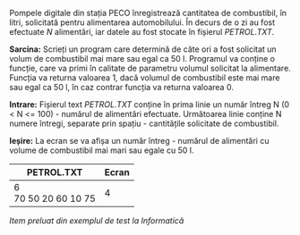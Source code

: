 Pompele digitale din stația PECO înregistrează cantitatea de combustibil, în litri, solicitată pentru alimentarea automobilului. În decurs de o zi au fost efectuate *N* alimentări, iar datele au fost stocate în fișierul *PETROL.TXT*.

**Sarcina:** Scrieți un program care determină de câte ori a fost solicitat un volum de combustibil mai mare sau egal ca 50 l. Programul va conține o funcție, care va primi în calitate de parametru volumul solicitat la alimentare. Funcția va returna valoarea 1, dacă volumul de combustibil este mai mare sau egal ca 50 l, în caz contrar funcția va returna valoarea 0.

**Intrare:** Fișierul text *PETROL.TXT* conține în prima linie un număr întreg N (0 < N <= 100) - numărul de alimentări efectuate. Următoarea linie conține N numere întregi, separate prin spațiu - cantitățile solicitate de combustibil.

**Ieșire:** La ecran se va afișa un număr întreg - numărul de alimentări cu volume de combustibil mai mari sau egale cu 50 l.

| PETROL.TXT                             | Ecran |
|----------------------------------------|-------|
| 6 <br /> 70 50 20 60 10 75             | 4     |

*Item preluat din exemplul de test la Informatică*